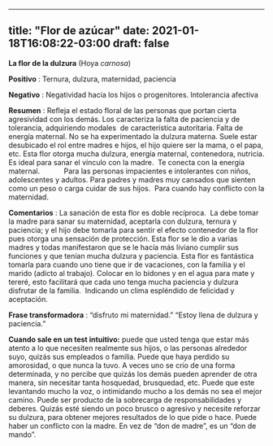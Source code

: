 
---
title: "Flor de azúcar"
date: 2021-01-18T16:08:22-03:00
draft: false
--- 
        

 

 





**La flor de la dulzura** 
(Hoya *carnosa*)
 


**Positivo** : Ternura, dulzura, maternidad, paciencia


**Negativo** : Negatividad hacia los hijos o progenitores. Intolerancia afectiva
 


**Resumen** : Refleja el estado floral de las personas que
 portan cierta agresividad con los demás. Los caracteriza la falta de paciencia
 y de tolerancia, adquiriendo modales  de
 característica autoritaria. 
Falta de energía maternal. No se ha experimentado
 la dulzura materna.
Suele estar desubicado el rol entre madres e hijos,
 el hijo quiere ser la mama, o el papa, etc.
Esta flor otorga
 mucha dulzura, energía maternal, contenedora, nutricia. Es
 ideal para sanar el vínculo con la madre.  Te conecta con la energía maternal.           
Para las personas
 impacientes e intolerantes con niños, adolescentes y adultos. 
Para padres y madres
 muy cansados que sienten como un peso o carga cuidar de sus hijos.  Para cuando hay conflicto con la maternidad.
 
 

**Comentarios** : La sanación de esta flor es
 doble recíproca.  La debe tomar la madre
 para sanar su maternidad, aceptarla con dulzura, ternura y paciencia; y el hijo
 debe tomarla para sentir el efecto contenedor de la flor pues otorga una
 sensación de protección.
Esta flor se le dio a varias madres y todas manifestaron que se le
 hacía más liviano cumplir sus funciones y que tenían mucha dulzura y paciencia.
Esta flor es fantástica tomarla para cuando uno tiene que ir de
 vacaciones, con la familia y el marido (adicto al trabajo).
Colocar en lo bidones y en el agua para mate y tereré, esto facilitará
 que cada uno tenga mucha paciencia y dulzura disfrutar de la familia.  Indicando un clima espléndido de felicidad y
 aceptación.
 


**Frase transformadora** : “disfruto mi maternidad.”
 “Estoy llena de dulzura y paciencia.”


**Cuando sale en un test intuitivo:**  puede que usted tenga que estar más atento a lo que
 necesiten realmente sus hijos, o las personas alrededor suyo, quizás sus
 empleados o familia. Puede que haya perdido su amorosidad, o que nunca la tuvo.
A veces uno se crio
 de una forma determinada, y no percibe que quizás los demás pueden aprender de
 otra manera, sin necesitar tanta hosquedad, brusquedad, etc. Puede que este
 levantando mucho la voz, o intimidando mucho a los demás no sea el mejor
 camino. Puede ser producto de la sobrecarga de responsabilidades y deberes.
Quizás esté siendo
 un poco brusco o agresivo y necesite reforzar su dulzura, para obtener mejores resultados
 de lo que pide o hace.
Puede haber un
 conflicto con la madre. En vez de “don de madre”, es un “don de mando”.



